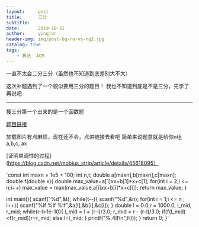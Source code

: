 ```yaml
---
layout:     post
title:      三分
subtitle:   
date:       2019-10-31
author:     yingjun
header-img: img/post-bg-re-vs-ng2.jpg
catalog: true
tags:
    - 算法 -ACM
---
```

一直不太会二分三分（虽然也不知道到底差别大不大）

这次补题遇到了一个貌似要用三分的题目！
我也不知道到底是不是三分，先学了再说吧
***
搜三分第一个出来的是一个函数题

[题目链接](https://loj.ac/problem/10013)

加载图片有点麻烦，现在还不会，点进链接去看吧
简单来说题意就是给你n组a,b,c, ax

[证明单调性的过程](https://blog.csdn.net/mobius_strip/article/details/45618095）


`const int maxn = 1e5 + 100;
int n,t;
double a[maxn],b[maxn],c[maxn];
double  f(double x){
	double max_value=a[1]*x*x+b[1]*x+c[1];
	for(int i = 2;i <= n;i++)
		max_value = max(max_value,a[i]*x*x+b[i]*x+c[i]);
	return max_value;
}

int main(){
	scanf("%d",&t);
	while(t--){
		scanf("%d",&n);
		for(int i = 1;i <= n ; i++){
			scanf("%lf %lf %lf",&a[i],&b[i],&c[i]);
		}
		double l = 0.0,r = 1000.0, l_mid, r_mid;
		while(r-l>1e-10){
			l_mid = l + (r-l)/3.0;
			r_mid = r - (r-l)/3.0;
			if(f(l_mid)<f(r_mid))r=r_mid;
			else l=l_mid;
		}
		printf("%.4lf\n",f(l));
	}
	return 0;
}`

